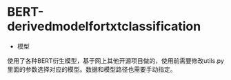# BERT-derivedmodelfortxtclassification
- 模型

使用了各种BERT衍生模型，基于网上其他开源项目做的，使用前需要修改utils.py里面的参数选择对应的模型。数据和模型路径也需要手动指定。
